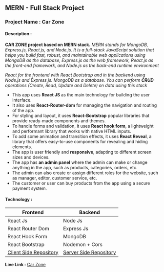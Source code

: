 
## MERN - Full Stack Project  
### Project Name : Car Zone
#### Description  : 
 **CAR ZONE project based on MERN stack.** 
*MERN stands for MongoDB, Express.js, React.js, and Node.js. It is a full-stack JavaScript solution that helps you build fast, robust, and maintainable web applications using MongoDB as the database, Express.js as the web framework, React.js as the front-end framework, and Node.js as the back-end runtime environment*

*React for the frontend with React Bootstrap and in the backend using Node.js and Express.js.  MongoDB as a database. You can perform **CRUD** operations (Create, Read, Update and Delete) on data using this stack*

 - This app uses **React JS** as the main technology for building the user interface.
- It also uses **React-Router-dom** for managing the navigation and routing of the app.
- For styling and layout, it uses **React-Bootstrap** popular libraries that provide ready-made components and themes.
- To handle forms and validation, it uses **React hook form**, a lightweight and performant library that works with native HTML inputs.
- To add some animation and transition effects, it uses **React Reveal**, a library that offers easy-to-use components for revealing and hiding elements.
- The app is user friendly and **responsive**, adapting to different screen sizes and devices.
- The app has **an admin panel** where the admin can make or change anything in the app, such as products, categories, orders, etc.
- The admin can also create or assign different roles for the website, such as manager, editor, customer service, etc.
- The customer or user can buy products from the app using a secure payment system.

#### Technology : 
| Frontend  | Backend |
|--|--|
| React Js |Node Js  |
|React Router Dom |Express Js  |
|React Hook Form|MongoDB  |
|React Bootstrap |Nodemon + Cors  |
|[Client Side Repository](https://github.com/Ikram-Akbar/CarsZone-Client) |[Server Side Repository](https://github.com/Ikram-Akbar/carZone-server/tree/main) |


**Live Link :**  [Car Zone](https://cars-zone-b1414.web.app/%5D%28https://cars-zone-b1414.web.app/)




 



